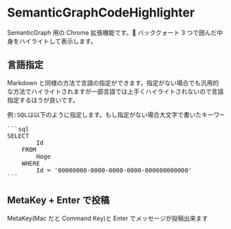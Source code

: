 # SemanticGraphCodeHighlighter

SemanticGraph 用の Chrome 拡張機能です。 バッククォート 3 つで囲んだ中身をハイライトして表示します。

## 言語指定

Markdown と同様の方法で言語の指定ができます。指定がない場合でも汎用的な方法でハイライトされますが一部言語では上手くハイライトされないので言語指定するほうが良いです。

<pre>
例:SQLは以下のように指定します。もし指定がない場合大文字で書いたキーワードが色付けされません。

```sql
SELECT
        Id
    FROM
        Hoge
    WHERE
        Id = '00000000-0000-0000-0000-000000000000'
```
</pre>

## MetaKey + Enter で投稿

MetaKey(Mac だと Command Key)と Enter でメッセージが投稿出来ます

